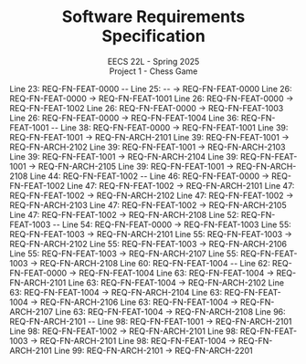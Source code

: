 # <center>Software Requirements Specification </center>
<center> EECS 22L - Spring 2025 </center>
<center> Project 1 - Chess Game </center>

Line 23: REQ-FN-FEAT-0000 --
Line 25: -- -> REQ-FN-FEAT-0000
Line 26: REQ-FN-FEAT-0000 -> REQ-FN-FEAT-1001
Line 26: REQ-FN-FEAT-0000 -> REQ-FN-FEAT-1002
Line 26: REQ-FN-FEAT-0000 -> REQ-FN-FEAT-1003
Line 26: REQ-FN-FEAT-0000 -> REQ-FN-FEAT-1004
Line 36: REQ-FN-FEAT-1001 --
Line 38: REQ-FN-FEAT-0000 -> REQ-FN-FEAT-1001
Line 39: REQ-FN-FEAT-1001 -> REQ-FN-ARCH-2101
Line 39: REQ-FN-FEAT-1001 -> REQ-FN-ARCH-2102
Line 39: REQ-FN-FEAT-1001 -> REQ-FN-ARCH-2103
Line 39: REQ-FN-FEAT-1001 -> REQ-FN-ARCH-2104
Line 39: REQ-FN-FEAT-1001 -> REQ-FN-ARCH-2105
Line 39: REQ-FN-FEAT-1001 -> REQ-FN-ARCH-2108
Line 44: REQ-FN-FEAT-1002 --
Line 46: REQ-FN-FEAT-0000 -> REQ-FN-FEAT-1002
Line 47: REQ-FN-FEAT-1002 -> REQ-FN-ARCH-2101
Line 47: REQ-FN-FEAT-1002 -> REQ-FN-ARCH-2102
Line 47: REQ-FN-FEAT-1002 -> REQ-FN-ARCH-2103
Line 47: REQ-FN-FEAT-1002 -> REQ-FN-ARCH-2105
Line 47: REQ-FN-FEAT-1002 -> REQ-FN-ARCH-2108
Line 52: REQ-FN-FEAT-1003 --
Line 54: REQ-FN-FEAT-0000 -> REQ-FN-FEAT-1003
Line 55: REQ-FN-FEAT-1003 -> REQ-FN-ARCH-2101
Line 55: REQ-FN-FEAT-1003 -> REQ-FN-ARCH-2102
Line 55: REQ-FN-FEAT-1003 -> REQ-FN-ARCH-2106
Line 55: REQ-FN-FEAT-1003 -> REQ-FN-ARCH-2107
Line 55: REQ-FN-FEAT-1003 -> REQ-FN-ARCH-2108
Line 60: REQ-FN-FEAT-1004 --
Line 62: REQ-FN-FEAT-0000 -> REQ-FN-FEAT-1004
Line 63: REQ-FN-FEAT-1004 -> REQ-FN-ARCH-2101
Line 63: REQ-FN-FEAT-1004 -> REQ-FN-ARCH-2102
Line 63: REQ-FN-FEAT-1004 -> REQ-FN-ARCH-2104
Line 63: REQ-FN-FEAT-1004 -> REQ-FN-ARCH-2106
Line 63: REQ-FN-FEAT-1004 -> REQ-FN-ARCH-2107
Line 63: REQ-FN-FEAT-1004 -> REQ-FN-ARCH-2108
Line 96: REQ-FN-ARCH-2101 --
Line 98: REQ-FN-FEAT-1001 -> REQ-FN-ARCH-2101
Line 98: REQ-FN-FEAT-1002 -> REQ-FN-ARCH-2101
Line 98: REQ-FN-FEAT-1003 -> REQ-FN-ARCH-2101
Line 98: REQ-FN-FEAT-1004 -> REQ-FN-ARCH-2101
Line 99: REQ-FN-ARCH-2101 -> REQ-FN-ARCH-2201
